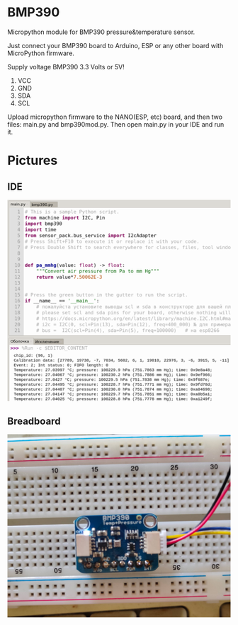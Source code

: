 # BMP390
Micropython module for BMP390 pressure&temperature sensor.

Just connect your BMP390 board to Arduino, ESP or any other board with MicroPython firmware.

Supply voltage BMP390 3.3 Volts or 5V!
1. VCC
2. GND
3. SDA
4. SCL

Upload micropython firmware to the NANO(ESP, etc) board, and then two files: main.py and bmp390mod.py. 
Then open main.py in your IDE and run it.

# Pictures

## IDE
![alt text](https://github.com/octaprog7/BMP390/blob/master/ide390.png)
## Breadboard
![alt text](https://github.com/octaprog7/BMP390/blob/master/board390.jpg)

